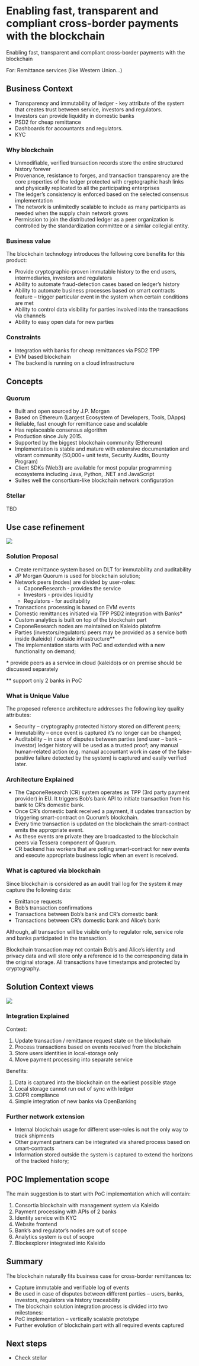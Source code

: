 # Enabling fast, transparent and compliant cross-border payments with the blockchain

Enabling fast, transparent and compliant cross-border payments with the blockchain

For: Remittance services \(like Western Union...\)

## Business Context

* Transparency and immutability of ledger - key attribute of the system that creates trust between service, investors and regulators.
* Investors can provide liquidity in domestic banks
* PSD2 for cheap remittance
* Dashboards for accountants and regulators.
* KYC

### Why blockchain

* Unmodifiable, verified transaction records store the entire structured history forever
* Provenance, resistance to forges, and transaction transparency are the core properties of the ledger protected with cryptographic hash links and physically replicated to all the participating enterprises
* The ledger’s consistency is enforced based on the selected consensus implementation
* The network is unlimitedly scalable to include as many participants as needed when the supply chain network grows
* Permission to join the distributed ledger as a peer organization is controlled by the standardization committee or a similar collegial entity.

### Business value

The blockchain technology introduces the following core benefits for this product:

* Provide cryptographic-proven immutable history to the end users, intermediaries, investors and regulators
* Ability to automate fraud-detection cases based on ledger’s history
* Ability to automate business processes based on smart contracts feature – trigger particular event in the system when certain conditions are met
* Ability to control data visibility for parties involved into the transactions via channels
* Ability to easy open data for new parties

### Constraints

* Integration with banks for cheap remittances via PSD2 TPP
* EVM based blockchain
* The backend is running on a cloud infrastructure

## Concepts

### Quorum

* Built and open sourced by J.P. Morgan
* Based on Ethereum \(Largest Ecosystem of Developers, Tools, DApps\)
* Reliable, fast enough for remittance case and scalable
* Has replaceable consensus algorithm
* Production since July 2015.
* Supported by the biggest blockchain community \(Ethereum\)
* Implementation is stable and mature with extensive documentation and vibrant community \(50,000+ unit tests, Security Audits, Bounty Program\)
* Client SDKs \(Web3\) are available for most popular programming ecosystems including Java, Python, .NET and JavaScript
* Suites well the consortium-like blockchain network configuration

### Stellar

TBD  


## Use case refinement

![](https://lh6.googleusercontent.com/Ht__AFDeWUK_g2CaD0ZfsgvQMKscOJOISIV-Fv0xcvHZmi34_h1iWJHhVuuRj5NCO9EVsunfpZtVfoGtpHivIoTSUG4N9nXaQf8wUSthfiJwU2y6movh5lkvmIMEGlIqqBKT3mA7)

### Solution Proposal

* Create remittance system based on DLT for immutability and auditability
* JP Morgan Quorum is used for blockchain solution;
* Network peers \(nodes\) are divided by user-roles:
  * CaponeResearch - provides the service
  * Investors - provides liquidity
  * Regulators - for auditability
* Transactions processing is based on EVM events
* Domestic remittances initiated via TPP PSD2 integration with Banks\*
* Custom analytics is built on top of the blockchain part
* CaponeResearch nodes are maintained on Kaleido platofrm
* Parties \(investors/regulators\) peers may be provided as a service both inside \(kaleido\) / outside infrastructure\*\*  
* The implementation starts with PoC and extended with a new functionality on demand;

\* provide peers as a service in cloud \(kaleido\)s or on premise should be discussed separately

\*\* support only 2 banks in PoC  


### What is Unique Value

The proposed reference architecture addresses the following key quality attributes:  


* Security – cryptography protected history stored on different peers;
* Immutability – once event is captured it’s no longer can be changed;
* Auditability – in case of disputes between parties \(end user – bank – investor\) ledger history will be used as a trusted proof; any manual human-related action \(e.g. manual accountant work in case of the false-positive failure detected by the system\) is captured and easily verified later.

### Architecture Explained

* The CaponeResearch \(CR\) system operates as TPP \(3rd party payment provider\) in EU. It triggers Bob’s bank API to initiate transaction from his bank to CR’s domestic bank.
* Once CR’s domestic bank received a payment, it updates transaction by triggering smart-contract on Quorum’s blockchain.
* Every time transaction is updated on the blockchain the smart-contract emits the appropriate event.
* As these events are private they are broadcasted to the blockchain peers via Tessera component of Quorum.
* CR backend has workers that are polling smart-contract for new events and execute appropriate business logic when an event is received.

### What is captured via blockchain

Since blockchain is considered as an audit trail log for the system it may capture the following data:

* Emittance requests
* Bob’s transaction confirmations
* Transactions between Bob’s bank and CR’s domestic bank
* Transactions between CR’s domestic bank and Alice’s bank

Although, all transaction will be visible only to regulator role, service role and banks participated in the transaction.  


Blockchain transaction may not contain Bob’s and Alice’s identity and privacy data and will store only a reference id to the corresponding data in the original storage. All transactions have timestamps and protected by cryptography.  


## Solution Context views

![](https://lh6.googleusercontent.com/xtS4ruNxOEObgKdOEcpLAMCxAhp0ztLBHljWhj7nTFHZzAuyQ4SD732cKYqfDprXcJgJFyIquQoA4mkNvQagn-K5gY8kVm4b8XUxhUTucFDMcaBVIOdrnw1nmd_dHvQ9faN0nX3C)

### Integration Explained

Context:

1. Update transaction / remittance request state on the blockchain
2. Process transactions based on events received from the blockchain
3. Store users identities in local-storage only
4. Move payment processing into separate service

Benefits:

1. Data is captured into the blockchain on the earliest possible stage
2. Local storage cannot run out of sync with ledger
3. GDPR compliance
4. Simple integration of new banks via OpenBanking

### Further network extension

* Internal blockchain usage for different user-roles is not the only way to track shipments
* Other payment partners can be integrated via shared process based on smart-contracts
* Information stored outside the system is captured to extend the horizons of the tracked history;

## POC Implementation scope

The main suggestion is to start with PoC implementation which will contain:

1. Consortia blockchain with management system via Kaleido
2. Payment processing with APIs of 2 banks
3. Identity service with KYC
4. Website frontend
5. Bank’s and regulator’s nodes are out of scope
6. Analytics system is out of scope
7. Blockexplorer integrated into Kaleido

## Summary

The blockchain naturally fits business case for cross-border remittances to:

* Capture immutable and verifiable log of events
* Be used in case of disputes between different parties – users, banks, investors, regulators via history traceability
* The blockchain solution integration process is divided into two milestones:
* PoC implementation – vertically scalable prototype
* Further evolution of blockchain part with all required events captured

## Next steps

* Check stellar

